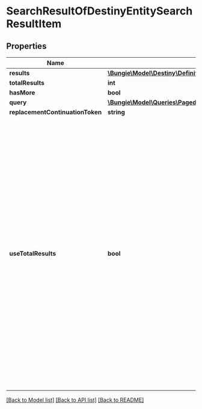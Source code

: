 # SearchResultOfDestinyEntitySearchResultItem

## Properties
Name | Type | Description | Notes
------------ | ------------- | ------------- | -------------
**results** | [**\Bungie\Model\Destiny\Definitions\DestinyEntitySearchResultItem[]**](DestinyEntitySearchResultItem.md) |  | [optional] 
**totalResults** | **int** |  | [optional] 
**hasMore** | **bool** |  | [optional] 
**query** | [**\Bungie\Model\Queries\PagedQuery**](PagedQuery.md) |  | [optional] 
**replacementContinuationToken** | **string** |  | [optional] 
**useTotalResults** | **bool** | If useTotalResults is true, then totalResults represents an accurate count.  If False, it does not, and may be estimated/only the size of the current page.  Either way, you should probably always only trust hasMore.  This is a long-held historical throwback to when we used to do paging with known total results. Those queries toasted our database, and we were left to hastily alter our endpoints and create backward- compatible shims, of which useTotalResults is one. | [optional] 

[[Back to Model list]](../README.md#documentation-for-models) [[Back to API list]](../README.md#documentation-for-api-endpoints) [[Back to README]](../README.md)


